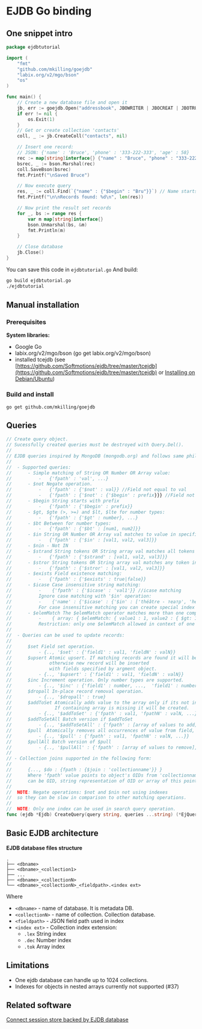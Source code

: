 EJDB Go binding
==================================

One snippet intro
-----------------------------------

```go
package ejdbtutorial

import (
    "fmt"
    "github.com/mkilling/goejdb"
    "labix.org/v2/mgo/bson"
    "os"
)

func main() {
    // Create a new database file and open it
    jb, err := goejdb.Open("addressbook", JBOWRITER | JBOCREAT | JBOTRUNC)
    if err != nil {
        os.Exit(1)
    }
    // Get or create collection 'contacts'
    coll, _ := jb.CreateColl("contacts", nil)

    // Insert one record:
    // JSON: {'name' : 'Bruce', 'phone' : '333-222-333', 'age' : 58}
    rec := map[string]interface{} {"name" : "Bruce", "phone" : "333-222-333", "age" : 58}
    bsrec, _ := bson.Marshal(rec)
    coll.SaveBson(bsrec)
    fmt.Printf("\nSaved Bruce")

    // Now execute query
    res, _ := coll.Find(`{"name" : {"$begin" : "Bru"}}`) // Name starts with 'Bru' string
    fmt.Printf("\n\nRecords found: %d\n", len(res))

    // Now print the result set records
    for _, bs := range res {
        var m map[string]interface{}
        bson.Unmarshal(bs, &m)
        fmt.Println(m)
    }

    // Close database
    jb.Close()
}
```

You can save this code in `ejdbtutorial.go` And build:


```sh
go build ejdbtutorial.go
./ejdbtutorial
```

Manual installation
-------------------------------

### Prerequisites
**System libraries:**

* Google Go
* labix.org/v2/mgo/bson (go get labix.org/v2/mgo/bson)
* installed tcejdb (see [https://github.com/Softmotions/ejdb/tree/master/tcejdb](https://github.com/Softmotions/ejdb/tree/master/tcejdb) or [Installing on Debian/Ubuntu](https://github.com/Softmotions/ejdb/wiki/Debian-Ubuntu-installation))

### Build and install

    go get github.com/mkilling/goejdb

Queries
---------------------------------

```go
// Create query object.
// Sucessfully created queries must be destroyed with Query.Del().
//
// EJDB queries inspired by MongoDB (mongodb.org) and follows same philosophy.
//
//  - Supported queries:
//      - Simple matching of String OR Number OR Array value:
//          -   {'fpath' : 'val', ...}
//      - $not Negate operation.
//          -   {'fpath' : {'$not' : val}} //Field not equal to val
//          -   {'fpath' : {'$not' : {'$begin' : prefix}}} //Field not begins with val
//      - $begin String starts with prefix
//          -   {'fpath' : {'$begin' : prefix}}
//      - $gt, $gte (>, >=) and $lt, $lte for number types:
//          -   {'fpath' : {'$gt' : number}, ...}
//      - $bt Between for number types:
//          -   {'fpath' : {'$bt' : [num1, num2]}}
//      - $in String OR Number OR Array val matches to value in specified array:
//          -   {'fpath' : {'$in' : [val1, val2, val3]}}
//      - $nin - Not IN
//      - $strand String tokens OR String array val matches all tokens in specified array:
//          -   {'fpath' : {'$strand' : [val1, val2, val3]}}
//      - $stror String tokens OR String array val matches any token in specified array:
//          -   {'fpath' : {'$stror' : [val1, val2, val3]}}
//      - $exists Field existence matching:
//          -   {'fpath' : {'$exists' : true|false}}
//      - $icase Case insensitive string matching:
//          -    {'fpath' : {'$icase' : 'val1'}} //icase matching
//          Ignore case matching with '$in' operation:
//          -    {'name' : {'$icase' : {'$in' : ['théâtre - театр', 'hello world']}}}
//          For case insensitive matching you can create special index of type: `JBIDXISTR`
//      - $elemMatch The $elemMatch operator matches more than one component within an array element.
//          -    { array: { $elemMatch: { value1 : 1, value2 : { $gt: 1 } } } }
//          Restriction: only one $elemMatch allowed in context of one array field.
//
//  - Queries can be used to update records:
//
//      $set Field set operation.
//          - {.., '$set' : {'field1' : val1, 'fieldN' : valN}}
//      $upsert Atomic upsert. If matching records are found it will be '$set' operation,
//              otherwise new record will be inserted
//              with fields specified by argment object.
//          - {.., '$upsert' : {'field1' : val1, 'fieldN' : valN}}
//      $inc Increment operation. Only number types are supported.
//          - {.., '$inc' : {'field1' : number, ...,  'field1' : number}
//      $dropall In-place record removal operation.
//          - {.., '$dropall' : true}
//      $addToSet Atomically adds value to the array only if its not in the array already.
//                If containing array is missing it will be created.
//          - {.., '$addToSet' : {'fpath' : val1, 'fpathN' : valN, ...}}
//      $addToSetAll Batch version if $addToSet
//          - {.., '$addToSetAll' : {'fpath' : [array of values to add], ...}}
//      $pull  Atomically removes all occurrences of value from field, if field is an array.
//          - {.., '$pull' : {'fpath' : val1, 'fpathN' : valN, ...}}
//      $pullAll Batch version of $pull
//          - {.., '$pullAll' : {'fpath' : [array of values to remove], ...}}
//
// - Collection joins supported in the following form:
//
//      {..., $do : {fpath : {$join : 'collectionname'}} }
//      Where 'fpath' value points to object's OIDs from 'collectionname'. Its value
//      can be OID, string representation of OID or array of this pointers.
//
//  NOTE: Negate operations: $not and $nin not using indexes
//  so they can be slow in comparison to other matching operations.
//
//  NOTE: Only one index can be used in search query operation.
func (ejdb *Ejdb) CreateQuery(query string, queries ...string) (*EjQuery, *EjdbError)
```

Basic EJDB architecture
------------------------------------
**EJDB database files structure**

~~~~~~
.
├── <dbname>
├── <dbname>_<collection1>
├── ...
├── <dbname>_<collectionN>
└── <dbname>_<collectionN>_<fieldpath>.<index ext>
~~~~~~

Where

* ```<dbname>``` - name of database. It is metadata DB.
* ```<collectionN>``` - name of collection. Collection database.
* ```<fieldpath>``` - JSON field path used in index
* ```<index ext>``` - Collection index extension:
    * ```.lex``` String index
    * ```.dec``` Number index
    * ```.tok``` Array index

Limitations
------------------------------------
* One ejdb database can handle up to 1024 collections.
* Indexes for objects in nested arrays currently not supported (#37)

Related software
------------------------------------
[Connect session store backed by EJDB database](https://github.com/Softmotions/connect-session-ejdb)


